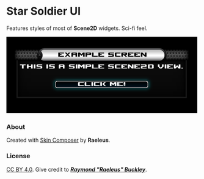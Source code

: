 # Star Soldier UI

Features styles of most of **Scene2D** widgets. Sci-fi feel.

![Star Soldier](preview.png)

### About

Created with [Skin Composer](https://bitbucket.org/raeleus/skin-composer) by **Raeleus**.

### License
[CC BY 4.0](http://creativecommons.org/licenses/by/4.0/). Give credit to [***Raymond "Raeleus" Buckley***](https://ray3k.wordpress.com/software/skin-composer-for-libgdx/).
